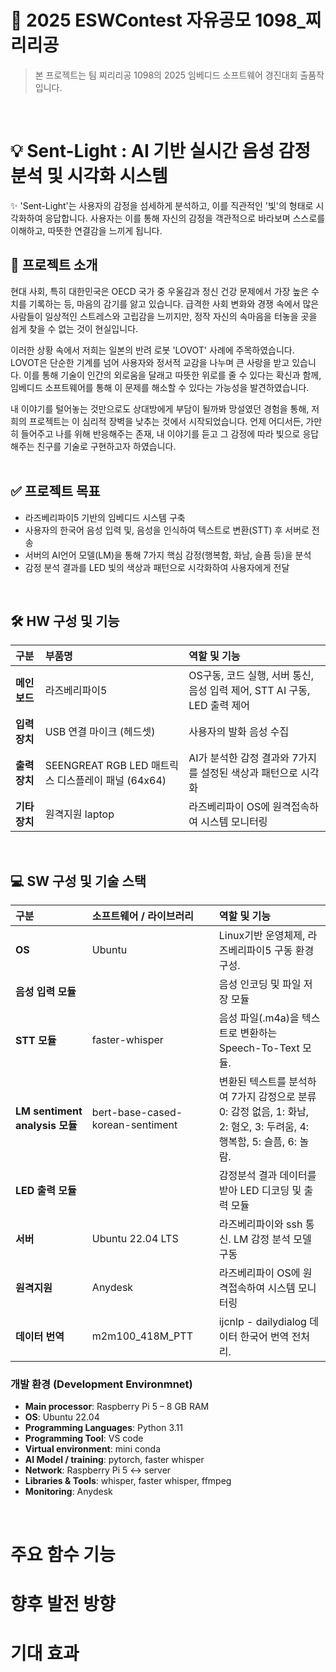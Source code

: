 # 🚀 2025 ESWContest 자유공모 1098_찌리리공
> 본 프로젝트는 팀 찌리리공 1098의 2025 임베디드 소프트웨어 경진대회 출품작입니다.

<br>

# 💡 Sent-Light : AI 기반 실시간 음성 감정 분석 및 시각화 시스템
✨
'Sent-Light'는 사용자의 감정을 섬세하게 분석하고, 이를 직관적인 '빛'의 형태로 시각화하여 응답합니다. 사용자는 이를 통해 자신의 감정을 객관적으로 바라보며 스스로를 이해하고, 따뜻한 연결감을 느끼게 됩니다.
## 📖 프로젝트 소개
 현대 사회, 특히 대한민국은 OECD 국가 중 우울감과 정신 건강 문제에서 가장 높은 수치를 기록하는 등, 마음의 감기를 앓고 있습니다. 급격한 사회 변화와 경쟁 속에서 많은 사람들이 일상적인 스트레스와 고립감을 느끼지만, 정작 자신의 속마음을 터놓을 곳을 쉽게 찾을 수 없는 것이 현실입니다.
 
 이러한 상황 속에서 저희는 일본의 반려 로봇 'LOVOT' 사례에 주목하였습니다. LOVOT은 단순한 기계를 넘어 사용자와 정서적 교감을 나누며 큰 사랑을 받고 있습니다. 이를 통해 기술이 인간의 외로움을 달래고 따뜻한 위로를 줄 수 있다는 확신과 함께, 임베디드 소프트웨어를 통해 이 문제를 해소할 수 있다는 가능성을 발견하였습니다.

 내 이야기를 털어놓는 것만으로도 상대방에게 부담이 될까봐 망설였던 경험을 통해, 저희의 프로젝트는 이 심리적 장벽을 낮추는 것에서 시작되었습니다. 언제 어디서든, 가만히 들어주고 나를 위해 반응해주는 존재, 내 이야기를 듣고 그 감정에 따라 빛으로 응답해주는 친구를 기술로 구현하고자 하였습니다.
<br>
<br>

## ✅ 프로젝트 목표
- 라즈베리파이5 기반의 임베디드 시스템 구축
- 사용자의 한국어 음성 입력 및, 음성을 인식하여 텍스트로 변환(STT) 후 서버로 전송
- 서버의 AI언어 모델(LM)을 통해 7가지 핵심 감정(행복함, 화남, 슬픔 등)을 분석
- 감정 분석 결과를 LED 빛의 색상과 패턴으로 시각화하여 사용자에게 전달
<br>

## 🛠️ HW 구성 및 기능

| 구분 | 부품명 | 역할 및 기능 |
| :--- | :--- | :--- |
| **메인보드** | 라즈베리파이5 | OS구동, 코드 실행, 서버 통신, 음성 입력 제어, STT AI 구동, LED 출력 제어 |
| **입력장치** | USB 연결 마이크 (헤드셋) | 사용자의 발화 음성 수집 |
| **출력장치** | SEENGREAT RGB LED 매트릭스 디스플레이 패널 (64x64) | AI가 분석한 감정 결과와 7가지를 설정된 색상과 패턴으로 시각화 |
| **기타장치** | 원격지원 laptop | 라즈베리파이 OS에 원격접속하여 시스템 모니터링 |
<br>

## 💻 SW 구성 및 기술 스택

| 구분 | 소프트웨어 / 라이브러리 | 역할 및 기능 |
| :--- | :--- | :--- |
| **OS** | Ubuntu | Linux기반 운영체제, 라즈베리파이5 구동 환경 구성. |
| **음성 입력 모듈** | | 음성 인코딩 및 파일 저장 모듈 |
| **STT 모듈** | faster-whisper | 음성 파일(.m4a)을 텍스트로 변환하는 Speech-To-Text 모듈. |
| **LM sentiment analysis 모듈**| bert-base-cased-korean-sentiment | 변환된 텍스트를 분석하여 7가지 감정으로 분류<br>0: 감정 없음, 1: 화남, 2: 혐오, 3: 두려움, 4: 행복함, 5: 슬픔, 6: 놀람. |
| **LED 출력 모듈** | | 감정분석 결과 데이터를 받아 LED 디코딩 및 출력 모듈 |
| **서버** | Ubuntu 22.04 LTS | 라즈베리파이와 ssh 통신. LM 감정 분석 모델 구동 |
| **원격지원** | Anydesk | 라즈베리파이 OS에 원격접속하여 시스템 모니터링 |
| **데이터 번역** | m2m100_418M_PTT | ijcnlp - dailydialog 데이터 한국어 번역 전처리. |

### 개발 환경 (Development Environmnet)
- **Main processor**: Raspberry Pi 5 – 8 GB RAM
- **OS**: Ubuntu 22.04
- **Programming Languages**: Python 3.11
- **Programming Tool**: VS code
- **Virtual environment**: mini conda
- **AI Model / training**: pytorch, faster whisper
- **Network**: Raspberry Pi 5 <-> server
- **Libraries & Tools**: whisper, faster whisper, ffmpeg
- **Monitoring**: Anydesk

<br>

# 주요 함수 기능

# 향후 발전 방향

# 기대 효과
